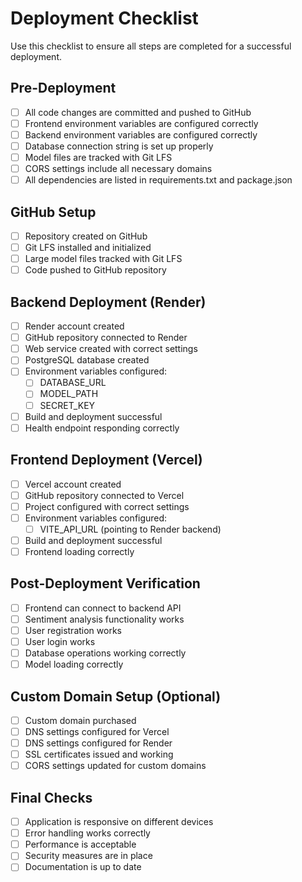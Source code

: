 # Deployment Checklist

Use this checklist to ensure all steps are completed for a successful deployment.

## Pre-Deployment

- [ ] All code changes are committed and pushed to GitHub
- [ ] Frontend environment variables are configured correctly
- [ ] Backend environment variables are configured correctly
- [ ] Database connection string is set up properly
- [ ] Model files are tracked with Git LFS
- [ ] CORS settings include all necessary domains
- [ ] All dependencies are listed in requirements.txt and package.json

## GitHub Setup

- [ ] Repository created on GitHub
- [ ] Git LFS installed and initialized
- [ ] Large model files tracked with Git LFS
- [ ] Code pushed to GitHub repository

## Backend Deployment (Render)

- [ ] Render account created
- [ ] GitHub repository connected to Render
- [ ] Web service created with correct settings
- [ ] PostgreSQL database created
- [ ] Environment variables configured:
  - [ ] DATABASE_URL
  - [ ] MODEL_PATH
  - [ ] SECRET_KEY
- [ ] Build and deployment successful
- [ ] Health endpoint responding correctly

## Frontend Deployment (Vercel)

- [ ] Vercel account created
- [ ] GitHub repository connected to Vercel
- [ ] Project configured with correct settings
- [ ] Environment variables configured:
  - [ ] VITE_API_URL (pointing to Render backend)
- [ ] Build and deployment successful
- [ ] Frontend loading correctly

## Post-Deployment Verification

- [ ] Frontend can connect to backend API
- [ ] Sentiment analysis functionality works
- [ ] User registration works
- [ ] User login works
- [ ] Database operations working correctly
- [ ] Model loading correctly

## Custom Domain Setup (Optional)

- [ ] Custom domain purchased
- [ ] DNS settings configured for Vercel
- [ ] DNS settings configured for Render
- [ ] SSL certificates issued and working
- [ ] CORS settings updated for custom domains

## Final Checks

- [ ] Application is responsive on different devices
- [ ] Error handling works correctly
- [ ] Performance is acceptable
- [ ] Security measures are in place
- [ ] Documentation is up to date 